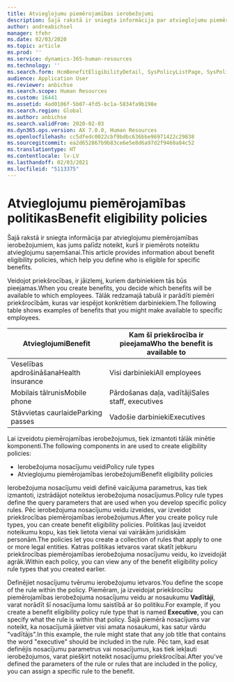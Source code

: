 ```yaml
---
title: Atvieglojumu piemērojamības ierobežojumi
description: Šajā rakstā ir sniegta informācija par atvieglojumu piemērojamības ierobežojumiem, kas jums palīdz noteikt, kurš ir piemērots noteiktu atvieglojumu saņemšanai.
author: andreabichsel
manager: tfehr
ms.date: 02/03/2020
ms.topic: article
ms.prod: ''
ms.service: dynamics-365-human-resources
ms.technology: ''
ms.search.form: HcmBenefitEligibilityDetail, SysPolicyListPage, SysPolicySourceDocumentRuleType, BenefitWorkspace, HcmBenefitSummaryPart
audience: Application User
ms.reviewer: anbichse
ms.search.scope: Human Resources
ms.custom: 16441
ms.assetid: 4ad0106f-5b07-4fd5-bc1a-5834fa9b198e
ms.search.region: Global
ms.author: anbichse
ms.search.validFrom: 2020-02-03
ms.dyn365.ops.version: AX 7.0.0, Human Resources
ms.openlocfilehash: cc5dfedc0022cbf9bdbc636bbe96971422c29838
ms.sourcegitcommit: ea2d652867b9b83ce6e5e8d6a97d2f9460a84c52
ms.translationtype: HT
ms.contentlocale: lv-LV
ms.lasthandoff: 02/03/2021
ms.locfileid: "5113375"
---
```

# <a name="benefit-eligibility-policies"></a><span data-ttu-id="6a24f-103">Atvieglojumu piemērojamības politikas</span><span class="sxs-lookup"><span data-stu-id="6a24f-103">Benefit eligibility policies</span></span>

<span data-ttu-id="6a24f-104">Šajā rakstā ir sniegta informācija par atvieglojumu piemērojamības ierobežojumiem, kas jums palīdz noteikt, kurš ir piemērots noteiktu atvieglojumu saņemšanai.</span><span class="sxs-lookup"><span data-stu-id="6a24f-104">This article provides information about benefit eligibility policies, which help you define who is eligible for specific benefits.</span></span>

<span data-ttu-id="6a24f-105">Veidojot priekšrocības, ir jāizlemj, kuriem darbiniekiem tās būs pieejamas.</span><span class="sxs-lookup"><span data-stu-id="6a24f-105">When you create benefits, you decide which benefits will be available to which employees.</span></span> <span data-ttu-id="6a24f-106">Tālāk redzamajā tabulā ir parādīti piemēri priekšrocībām, kuras var iespējot konkrētiem darbiniekiem.</span><span class="sxs-lookup"><span data-stu-id="6a24f-106">The following table shows examples of benefits that you might make available to specific employees.</span></span>

| <span data-ttu-id="6a24f-107">Atvieglojumi</span><span class="sxs-lookup"><span data-stu-id="6a24f-107">Benefit</span></span>          | <span data-ttu-id="6a24f-108">Kam šī priekšrocība ir pieejama</span><span class="sxs-lookup"><span data-stu-id="6a24f-108">Who the benefit is available to</span></span> |
|------------------|---------------------------------|
| <span data-ttu-id="6a24f-109">Veselības apdrošināšana</span><span class="sxs-lookup"><span data-stu-id="6a24f-109">Health insurance</span></span> | <span data-ttu-id="6a24f-110">Visi darbinieki</span><span class="sxs-lookup"><span data-stu-id="6a24f-110">All employees</span></span>                   |
| <span data-ttu-id="6a24f-111">Mobilais tālrunis</span><span class="sxs-lookup"><span data-stu-id="6a24f-111">Mobile phone</span></span>     | <span data-ttu-id="6a24f-112">Pārdošanas daļa, vadītāji</span><span class="sxs-lookup"><span data-stu-id="6a24f-112">Sales staff, executives</span></span>         |
| <span data-ttu-id="6a24f-113">Stāvvietas caurlaide</span><span class="sxs-lookup"><span data-stu-id="6a24f-113">Parking passes</span></span>   | <span data-ttu-id="6a24f-114">Vadošie darbinieki</span><span class="sxs-lookup"><span data-stu-id="6a24f-114">Executives</span></span>                      |

<span data-ttu-id="6a24f-115">Lai izveidotu piemērojamības ierobežojumus, tiek izmantoti tālāk minētie komponenti.</span><span class="sxs-lookup"><span data-stu-id="6a24f-115">The following components in are used to create eligibility policies:</span></span>

-   <span data-ttu-id="6a24f-116">Ierobežojuma nosacījumu veidi</span><span class="sxs-lookup"><span data-stu-id="6a24f-116">Policy rule types</span></span>
-   <span data-ttu-id="6a24f-117">Atvieglojumu piemērojamības ierobežojumi</span><span class="sxs-lookup"><span data-stu-id="6a24f-117">Benefit eligibility policies</span></span>

<span data-ttu-id="6a24f-118">Ierobežojuma nosacījumu veidi definē vaicājuma parametrus, kas tiek izmantoti, izstrādājot noteiktus ierobežojuma nosacījumus.</span><span class="sxs-lookup"><span data-stu-id="6a24f-118">Policy rule types define the query parameters that are used when you develop specific policy rules.</span></span> <span data-ttu-id="6a24f-119">Pēc ierobežojuma nosacījumu veidu izveides, var izveidot priekšrocības piemērojamības ierobežojumus.</span><span class="sxs-lookup"><span data-stu-id="6a24f-119">After you create policy rule types, you can create benefit eligibility policies.</span></span> <span data-ttu-id="6a24f-120">Politikas ļauj izveidot noteikumu kopu, kas tiek lietota vienai vai vairākām juridiskām personām.</span><span class="sxs-lookup"><span data-stu-id="6a24f-120">The policies let you create a collection of rules that apply to one or more legal entities.</span></span> <span data-ttu-id="6a24f-121">Katras politikas ietvaros varat skatīt jebkuru priekšrocības piemērojamības ierobežojuma nosacījumu veidu, ko izveidojāt agrāk.</span><span class="sxs-lookup"><span data-stu-id="6a24f-121">Within each policy, you can view any of the benefit eligibility policy rule types that you created earlier.</span></span> 

<span data-ttu-id="6a24f-122">Definējiet nosacījumu tvērumu ierobežojumu ietvaros.</span><span class="sxs-lookup"><span data-stu-id="6a24f-122">You define the scope of the rule within the policy.</span></span> <span data-ttu-id="6a24f-123">Piemēram, ja izveidojat priekšrocību piemērojamības ierobežojuma nosacījumu veidu ar nosaukumu **Vadītāji**, varat norādīt šī nosacījuma lomu saistībā ar šo politiku.</span><span class="sxs-lookup"><span data-stu-id="6a24f-123">For example, if you create a benefit eligibility policy rule type that is named **Executive**, you can specify what the rule is within that policy.</span></span> <span data-ttu-id="6a24f-124">Šajā piemērā nosacījums var noteikt, ka nosacījumā jāietver visi amata nosaukumi, kas satur vārdu "vadītājs".</span><span class="sxs-lookup"><span data-stu-id="6a24f-124">In this example, the rule might state that any job title that contains the word "executive" should be included in the rule.</span></span> <span data-ttu-id="6a24f-125">Pēc tam, kad esat definējis nosacījumu parametrus vai nosacījumus, kas tiek iekļauti ierobežojumos, varat piešķirt noteikt nosacījumu priekšrocībai.</span><span class="sxs-lookup"><span data-stu-id="6a24f-125">After you've defined the parameters of the rule or rules that are included in the policy, you can assign a specific rule to the benefit.</span></span>




